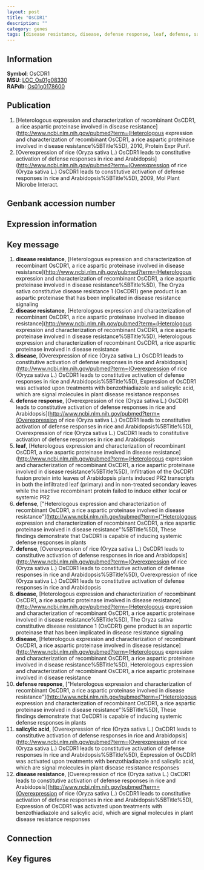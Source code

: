 ```yaml
---
layout: post
title: "OsCDR1"
description: ""
category: genes
tags: [disease resistance, disease, defense response, leaf, defense, salicylic acid, Gene]
---
```


## Information
__Symbol__: OsCDR1  
__MSU__: [LOC_Os01g08330](http://rice.plantbiology.msu.edu/cgi-bin/ORF_infopage.cgi?orf=LOC_Os01g08330)  
__RAPdb__: [Os01g0178600](http://rapdb.dna.affrc.go.jp/viewer/gbrowse_details/irgsp1?name=Os01g0178600)  

## Publication
1. [Heterologous expression and characterization of recombinant OsCDR1, a rice aspartic proteinase involved in disease resistance](http://www.ncbi.nlm.nih.gov/pubmed?term=(Heterologous expression and characterization of recombinant OsCDR1, a rice aspartic proteinase involved in disease resistance%5BTitle%5D), 2010, Protein Expr Purif.
2. [Overexpression of rice (Oryza sativa L.) OsCDR1 leads to constitutive activation of defense responses in rice and Arabidopsis](http://www.ncbi.nlm.nih.gov/pubmed?term=(Overexpression of rice (Oryza sativa L.) OsCDR1 leads to constitutive activation of defense responses in rice and Arabidopsis%5BTitle%5D), 2009, Mol Plant Microbe Interact.

## Genbank accession number

## Expression information

## Key message
1. __disease resistance__, [Heterologous expression and characterization of recombinant OsCDR1, a rice aspartic proteinase involved in disease resistance](http://www.ncbi.nlm.nih.gov/pubmed?term=(Heterologous expression and characterization of recombinant OsCDR1, a rice aspartic proteinase involved in disease resistance%5BTitle%5D), The Oryza sativa constitutive disease resistance 1 (OsCDR1) gene product is an aspartic proteinase that has been implicated in disease resistance signaling
2. __disease resistance__, [Heterologous expression and characterization of recombinant OsCDR1, a rice aspartic proteinase involved in disease resistance](http://www.ncbi.nlm.nih.gov/pubmed?term=(Heterologous expression and characterization of recombinant OsCDR1, a rice aspartic proteinase involved in disease resistance%5BTitle%5D), Heterologous expression and characterization of recombinant OsCDR1, a rice aspartic proteinase involved in disease resistance
3. __disease__, [Overexpression of rice (Oryza sativa L.) OsCDR1 leads to constitutive activation of defense responses in rice and Arabidopsis](http://www.ncbi.nlm.nih.gov/pubmed?term=(Overexpression of rice (Oryza sativa L.) OsCDR1 leads to constitutive activation of defense responses in rice and Arabidopsis%5BTitle%5D),  Expression of OsCDR1 was activated upon treatments with benzothiadiazole and salicylic acid, which are signal molecules in plant disease resistance responses
4. __defense response__, [Overexpression of rice (Oryza sativa L.) OsCDR1 leads to constitutive activation of defense responses in rice and Arabidopsis](http://www.ncbi.nlm.nih.gov/pubmed?term=(Overexpression of rice (Oryza sativa L.) OsCDR1 leads to constitutive activation of defense responses in rice and Arabidopsis%5BTitle%5D), Overexpression of rice (Oryza sativa L.) OsCDR1 leads to constitutive activation of defense responses in rice and Arabidopsis
5. __leaf__, [Heterologous expression and characterization of recombinant OsCDR1, a rice aspartic proteinase involved in disease resistance](http://www.ncbi.nlm.nih.gov/pubmed?term=(Heterologous expression and characterization of recombinant OsCDR1, a rice aspartic proteinase involved in disease resistance%5BTitle%5D),  Infiltration of the OsCDR1 fusion protein into leaves of Arabidopsis plants induced PR2 transcripts in both the infiltrated leaf (primary) and in non-treated secondary leaves while the inactive recombinant protein failed to induce either local or systemic PR2
6. __defense__, ["Heterologous expression and characterization of recombinant OsCDR1, a rice aspartic proteinase involved in disease resistance"](http://www.ncbi.nlm.nih.gov/pubmed?term=("Heterologous expression and characterization of recombinant OsCDR1, a rice aspartic proteinase involved in disease resistance"%5BTitle%5D),  These findings demonstrate that OsCDR1 is capable of inducing systemic defense responses in plants
7. __defense__, [Overexpression of rice (Oryza sativa L.) OsCDR1 leads to constitutive activation of defense responses in rice and Arabidopsis](http://www.ncbi.nlm.nih.gov/pubmed?term=(Overexpression of rice (Oryza sativa L.) OsCDR1 leads to constitutive activation of defense responses in rice and Arabidopsis%5BTitle%5D), Overexpression of rice (Oryza sativa L.) OsCDR1 leads to constitutive activation of defense responses in rice and Arabidopsis
8. __disease__, [Heterologous expression and characterization of recombinant OsCDR1, a rice aspartic proteinase involved in disease resistance](http://www.ncbi.nlm.nih.gov/pubmed?term=(Heterologous expression and characterization of recombinant OsCDR1, a rice aspartic proteinase involved in disease resistance%5BTitle%5D), The Oryza sativa constitutive disease resistance 1 (OsCDR1) gene product is an aspartic proteinase that has been implicated in disease resistance signaling
9. __disease__, [Heterologous expression and characterization of recombinant OsCDR1, a rice aspartic proteinase involved in disease resistance](http://www.ncbi.nlm.nih.gov/pubmed?term=(Heterologous expression and characterization of recombinant OsCDR1, a rice aspartic proteinase involved in disease resistance%5BTitle%5D), Heterologous expression and characterization of recombinant OsCDR1, a rice aspartic proteinase involved in disease resistance
10. __defense response__, ["Heterologous expression and characterization of recombinant OsCDR1, a rice aspartic proteinase involved in disease resistance"](http://www.ncbi.nlm.nih.gov/pubmed?term=("Heterologous expression and characterization of recombinant OsCDR1, a rice aspartic proteinase involved in disease resistance"%5BTitle%5D),  These findings demonstrate that OsCDR1 is capable of inducing systemic defense responses in plants
11. __salicylic acid__, [Overexpression of rice (Oryza sativa L.) OsCDR1 leads to constitutive activation of defense responses in rice and Arabidopsis](http://www.ncbi.nlm.nih.gov/pubmed?term=(Overexpression of rice (Oryza sativa L.) OsCDR1 leads to constitutive activation of defense responses in rice and Arabidopsis%5BTitle%5D),  Expression of OsCDR1 was activated upon treatments with benzothiadiazole and salicylic acid, which are signal molecules in plant disease resistance responses
12. __disease resistance__, [Overexpression of rice (Oryza sativa L.) OsCDR1 leads to constitutive activation of defense responses in rice and Arabidopsis](http://www.ncbi.nlm.nih.gov/pubmed?term=(Overexpression of rice (Oryza sativa L.) OsCDR1 leads to constitutive activation of defense responses in rice and Arabidopsis%5BTitle%5D),  Expression of OsCDR1 was activated upon treatments with benzothiadiazole and salicylic acid, which are signal molecules in plant disease resistance responses

## Connection

## Key figures


